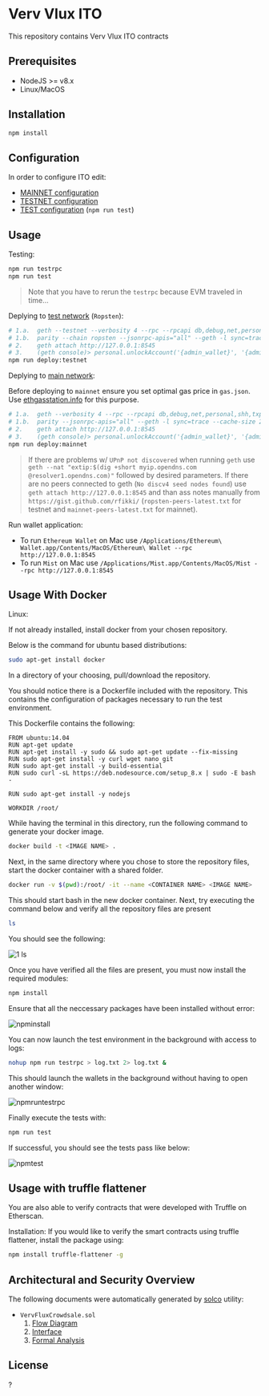 # Verv Vlux ITO

This repository contains Verv Vlux ITO contracts

## Prerequisites

- NodeJS >= v8.x
- Linux/MacOS

## Installation

```bash
npm install
```

## Configuration

In order to configure ITO edit:

- [MAINNET configuration](mainnet.config.json)
- [TESTNET configuration](testnet.config.json)
- [TEST configuration](test.config.json) (`npm run test`)

## Usage

Testing:

```bash
npm run testrpc
npm run test
```

> Note that you have to rerun the `testrpc` because EVM traveled in time...

Deplying to [test network](https://ropsten.etherscan.io) (`Ropsten`):

```bash
# 1.a.  geth --testnet --verbosity 4 --rpc --rpcapi db,debug,net,personal,shh,txpool,admin,eth,miner,web3 --cache 1024 --vmdebug
# 1.b.  parity --chain ropsten --jsonrpc-apis="all" --geth -l sync=trace --cache-size 2048
# 2.    geth attach http://127.0.0.1:8545
# 3.    (geth console)> personal.unlockAccount('{admin_wallet}', '{admin_password}', 86400)
npm run deploy:testnet
```

Deplying to [main network](https://etherscan.io):

Before deploying to `mainnet` ensure you set optimal gas price in `gas.json`. Use [ethgasstation.info](https://ethgasstation.info) for this purpose.

```bash
# 1.a.  geth --verbosity 4 --rpc --rpcapi db,debug,net,personal,shh,txpool,admin,eth,miner,web3 --cache 1024 --vmdebug
# 1.b.  parity --jsonrpc-apis="all" --geth -l sync=trace --cache-size 2048
# 2.    geth attach http://127.0.0.1:8545
# 3.    (geth console)> personal.unlockAccount('{admin_wallet}', '{admin_password}', 86400)
npm run deploy:mainnet
```

> If there are problems w/ `UPnP not discovered` when running `geth` use `geth --nat "extip:$(dig +short myip.opendns.com @resolver1.opendns.com)"` followed by desired parameters.
> If there are no peers connected to geth (`No discv4 seed nodes found`) use `geth attach http://127.0.0.1:8545` and than ass notes manually from `https://gist.github.com/rfikki/` (`ropsten-peers-latest.txt` for testnet and `mainnet-peers-latest.txt` for mainnet).

Run wallet application:

- To run `Ethereum Wallet` on Mac use `/Applications/Ethereum\ Wallet.app/Contents/MacOS/Ethereum\ Wallet --rpc http://127.0.0.1:8545`
- To run `Mist` on Mac use `/Applications/Mist.app/Contents/MacOS/Mist --rpc http://127.0.0.1:8545`

## Usage With Docker

Linux:

If not already installed, install docker from your chosen repository.

Below is the command for ubuntu based distributions:

```bash
sudo apt-get install docker
```
In a directory of your choosing, pull/download the repository.

You should notice there is a Dockerfile included with the repository.
This contains the configuration of packages necessary to run the test environment.

This Dockerfile contains the following:

```
FROM ubuntu:14.04
RUN apt-get update
RUN apt-get install -y sudo && sudo apt-get update --fix-missing
RUN sudo apt-get install -y curl wget nano git
RUN sudo apt-get install -y build-essential
RUN sudo curl -sL https://deb.nodesource.com/setup_8.x | sudo -E bash -

RUN sudo apt-get install -y nodejs

WORKDIR /root/
```

While having the terminal in this directory, run the following command to generate your docker image.

```bash
docker build -t <IMAGE NAME> .
```

Next, in the same directory where you chose to store the repository files, start the docker container with a shared folder.

```bash
docker run -v $(pwd):/root/ -it --name <CONTAINER NAME> <IMAGE NAME>
```
This should start bash in the new docker container.
Next, try executing the command below and verify all the repository files are present
```bash
ls
```
You should see the following:

![1 ls](https://user-images.githubusercontent.com/41786403/43727142-0f82c00e-9999-11e8-997f-70354ec566ea.png)

Once you have verified all the files are present, you must now install the required modules:

```bash
npm install
```
Ensure that all the neccessary packages have been installed without error:

![npminstall](https://user-images.githubusercontent.com/41786403/43769472-b2970802-9a31-11e8-9ec9-b3919784dbe5.png)

You can now launch the test environment in the background with access to logs:

```bash
nohup npm run testrpc > log.txt 2> log.txt &
```

This should launch the wallets in the background without having to open another window:

![npmruntestrpc](https://user-images.githubusercontent.com/41786403/43769696-3d734102-9a32-11e8-98c1-df26050c4317.png)


Finally execute the tests with:

```bash
npm run test
```

If successful, you should see the tests pass like below:

![npmtest](https://user-images.githubusercontent.com/41786403/43769803-8c1dd8da-9a32-11e8-9f19-799de57bd2b7.png)


## Usage with truffle flattener

You are also able to verify contracts that were developed with Truffle on Etherscan.

Installation:
If you would like to verify the smart contracts using truffle flattener, install the package using:

```bash
npm install truffle-flattener -g
```


## Architectural and Security Overview

The following documents were automatically generated by [solco](https://www.npmjs.com/package/solco) utility:

- `VervFluxCrowdsale.sol`
  1. [Flow Diagram](docs/flow-VervFluxCrowdsale.svg)
  2. [Interface](docs/interface-VervFluxCrowdsale.txt)
  3. [Formal Analysis](docs/analysis-VervFluxCrowdsale.txt)

## License

?
